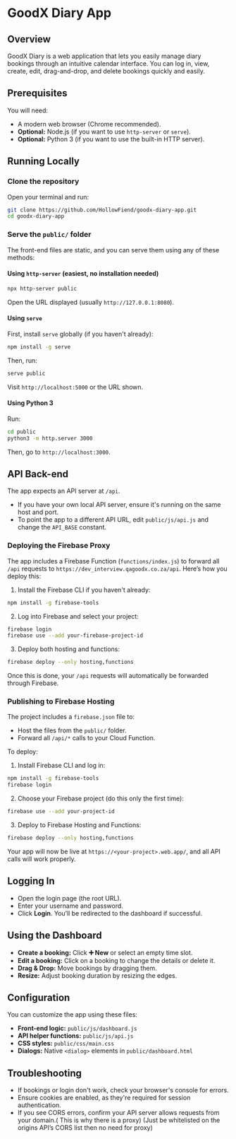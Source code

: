 # GoodX Diary App

## Overview

GoodX Diary is a web application that lets you easily manage diary bookings through an intuitive calendar interface. You can log in, view, create, edit, drag-and-drop, and delete bookings quickly and easily.

## Prerequisites

You will need:

* A modern web browser (Chrome recommended).
* **Optional:** Node.js (if you want to use `http-server` or `serve`).
* **Optional:** Python 3 (if you want to use the built-in HTTP server).

## Running Locally

### Clone the repository

Open your terminal and run:

```bash
git clone https://github.com/HollowFiend/goodx-diary-app.git
cd goodx-diary-app
```

### Serve the `public/` folder

The front-end files are static, and you can serve them using any of these methods:

#### Using `http-server` (easiest, no installation needed)

```bash
npx http-server public
```

Open the URL displayed (usually `http://127.0.0.1:8080`).

#### Using `serve`

First, install `serve` globally (if you haven't already):

```bash
npm install -g serve
```

Then, run:

```bash
serve public
```

Visit `http://localhost:5000` or the URL shown.

#### Using Python 3

Run:

```bash
cd public
python3 -m http.server 3000
```

Then, go to `http://localhost:3000`.

## API Back-end

The app expects an API server at `/api`.

* If you have your own local API server, ensure it's running on the same host and port.
* To point the app to a different API URL, edit `public/js/api.js` and change the `API_BASE` constant.

### Deploying the Firebase Proxy

The app includes a Firebase Function (`functions/index.js`) to forward all `/api` requests to `https://dev_interview.qagoodx.co.za/api`. Here’s how you deploy this:

1. Install the Firebase CLI if you haven't already:

```bash
npm install -g firebase-tools
```

2. Log into Firebase and select your project:

```bash
firebase login
firebase use --add your-firebase-project-id
```

3. Deploy both hosting and functions:

```bash
firebase deploy --only hosting,functions
```

Once this is done, your `/api` requests will automatically be forwarded through Firebase.

### Publishing to Firebase Hosting

The project includes a `firebase.json` file to:

* Host the files from the `public/` folder.
* Forward all `/api/*` calls to your Cloud Function.

To deploy:

1. Install Firebase CLI and log in:

```bash
npm install -g firebase-tools
firebase login
```

2. Choose your Firebase project (do this only the first time):

```bash
firebase use --add your-project-id
```

3. Deploy to Firebase Hosting and Functions:

```bash
firebase deploy --only hosting,functions
```

Your app will now be live at `https://<your-project>.web.app/`, and all API calls will work properly.

## Logging In

* Open the login page (the root URL).
* Enter your username and password.
* Click **Login**. You’ll be redirected to the dashboard if successful.

## Using the Dashboard

* **Create a booking:** Click **➕ New** or select an empty time slot.
* **Edit a booking:** Click on a booking to change the details or delete it.
* **Drag & Drop:** Move bookings by dragging them.
* **Resize:** Adjust booking duration by resizing the edges.

## Configuration

You can customize the app using these files:

* **Front-end logic:** `public/js/dashboard.js`
* **API helper functions:** `public/js/api.js`
* **CSS styles:** `public/css/main.css`
* **Dialogs:** Native `<dialog>` elements in `public/dashboard.html`

## Troubleshooting

* If bookings or login don't work, check your browser's console for errors.
* Ensure cookies are enabled, as they're required for session authentication.
* If you see CORS errors, confirm your API server allows requests from your domain.( This is why there is a proxy) (Just be whitelisted on the origins API’s CORS list then no need for proxy)
